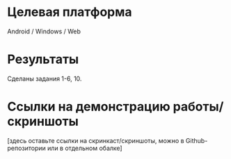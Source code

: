 # Целевая платформа

Android / Windows / Web

# Результаты

Сделаны задания 1-6, 10.

# Ссылки на демонстрацию работы/скриншоты

[здесь оставьте ссылки на скринкаст/скриншоты, можно в Github-репозитории или в отдельном обалке]
